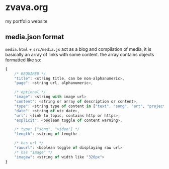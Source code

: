 # zvava.org
my portfolio website

## media.json format
`media.html` + `src/media.js` act as a blog and compilation of media, it is basically an array of links with some content. the array contains objects formatted like so:
```js
{
	/* REQUIRED */
	"title": <string title, can be non-alphanumeric>,
	"page": <string url, alphanumeric>,

	/* optional */
	"image": <string with image url>
	"content": <string or array of description or content>,
	"type": <string type of content in ["text", "song", "art", "project", "video"]>,
	"date": <string of utc date>,
	"url": <link to topic, contains http or https>,
	"explicit": <boolean toggle of content warning>,

	/* type: ["song", "video"] */
	"length": <string of length>

	/* has url */
	"rawurl": <boolean toggle of displaying raw url>
	/* has "image" */
	"imagew": <string of width like "320px">
}
```
